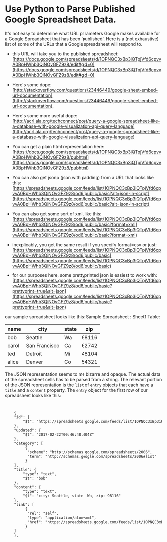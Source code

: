 # Use Python to Parse Published Google Spreadsheet Data.

It's not easy to determine what URL parameters Google makes available for a Google Spreadsheet that has been 'published'. Here is a (not exhaustive) list of some of the URLs that a Google spreadsheet will respond to.

* this URL will take you to the published spreadsheet:
[https://docs.google.com/spreadsheets/d/1OPNQC3xBp3iQTpjVfd6cpvvA0BpHWhb3QiNOvGFZ9z8/edit#gid=0](https://docs.google.com/spreadsheets/d/1OPNQC3xBp3iQTpjVfd6cpvvA0BpHWhb3QiNOvGFZ9z8/edit#gid=0)

* Here's some dope:
[http://stackoverflow.com/questions/23446449/google-sheet-embed-url-documentation](http://stackoverflow.com/questions/23446449/google-sheet-embed-url-documentation).

* Here's some more useful dope:
[http://acrl.ala.org/techconnect/post/query-a-google-spreadsheet-like-a-database-with-google-visualization-api-query-language](http://acrl.ala.org/techconnect/post/query-a-google-spreadsheet-like-a-database-with-google-visualization-api-query-language)

* You can get a plain html representation here:
[https://docs.google.com/spreadsheets/d/1OPNQC3xBp3iQTpjVfd6cpvvA0BpHWhb3QiNOvGFZ9z8/pubhtml](https://docs.google.com/spreadsheets/d/1OPNQC3xBp3iQTpjVfd6cpvvA0BpHWhb3QiNOvGFZ9z8/pubhtml)

* You can also get jsonp (json with padding) from a URL that looks like this:
[https://spreadsheets.google.com/feeds/list/1OPNQC3xBp3iQTpjVfd6cpvvA0BpHWhb3QiNOvGFZ9z8/od6/public/basic?alt=json-in-script](https://spreadsheets.google.com/feeds/list/1OPNQC3xBp3iQTpjVfd6cpvvA0BpHWhb3QiNOvGFZ9z8/od6/public/basic?alt=json-in-script)

* You can also get some sort of xml, like this:
[https://spreadsheets.google.com/feeds/list/1OPNQC3xBp3iQTpjVfd6cpvvA0BpHWhb3QiNOvGFZ9z8/od6/public/basic?format=xml](https://spreadsheets.google.com/feeds/list/1OPNQC3xBp3iQTpjVfd6cpvvA0BpHWhb3QiNOvGFZ9z8/od6/public/basic?format=xml)

* inexplicably, you get the same result if you specify format=csv or just:
[https://spreadsheets.google.com/feeds/list/1OPNQC3xBp3iQTpjVfd6cpvvA0BpHWhb3QiNOvGFZ9z8/od6/public/basic](https://spreadsheets.google.com/feeds/list/1OPNQC3xBp3iQTpjVfd6cpvvA0BpHWhb3QiNOvGFZ9z8/od6/public/basic)

* for our purposes here, some prettyprinted json is easiest to work with:
[https://spreadsheets.google.com/feeds/list/1OPNQC3xBp3iQTpjVfd6cpvvA0BpHWhb3QiNOvGFZ9z8/od6/public/basic?prettyprint=true&alt=json](https://spreadsheets.google.com/feeds/list/1OPNQC3xBp3iQTpjVfd6cpvvA0BpHWhb3QiNOvGFZ9z8/od6/public/basic?prettyprint=true&alt=json)


our sample spreadsheet looks like this:
Sample Spreadsheet : Sheet1 Table:

| name        | city          | state | zip   |
| ----------- | ------------- | ----- | ----- |
| bob         | Seattle       | Wa    | 98116 |
| carol       | San Francisco | Ca    | 62742 |
| ted         | Detroit       | Mi    | 48104 |
| alice       | Denver        | Co    | 54321 |

The JSON representation seems to me bizarre and opaque. The actual data of the spreadsheet cells has to be parsed from a string. The relevant portion of the JSON representation is the `list` of `entry` objects that each have a `title` and a `content` property. The `entry` object for the first row of our spreadsheet looks like this:

<code>
<pre>
    {
    "id": {
        "$t": "https://spreadsheets.google.com/feeds/list/1OPNQC3xBp3iQTpjVfd6cpvvA0BpHWhb3QiNOvGFZ9z8/od6/public/basic/cokwr"
    },
    "updated": {
        "$t": "2017-02-22T00:46:48.404Z"
    },
    "category": [
         {
          "scheme": "http://schemas.google.com/spreadsheets/2006",
          "term": "http://schemas.google.com/spreadsheets/2006#list"
         }
    ],
    "title": {
        "type": "text",
        "$t": "bob"
    },
    "content": {
        "type": "text",
        "$t": "city: Seattle, state: Wa, zip: 98116"
    },
    "link": [
         {
          "rel": "self",
          "type": "application/atom+xml",
          "href": "https://spreadsheets.google.com/feeds/list/1OPNQC3xBp3iQTpjVfd6cpvvA0BpHWhb3QiNOvGFZ9z8/od6/public/basic/cokwr"
         }
    ]
    },
</pre>
</code>


